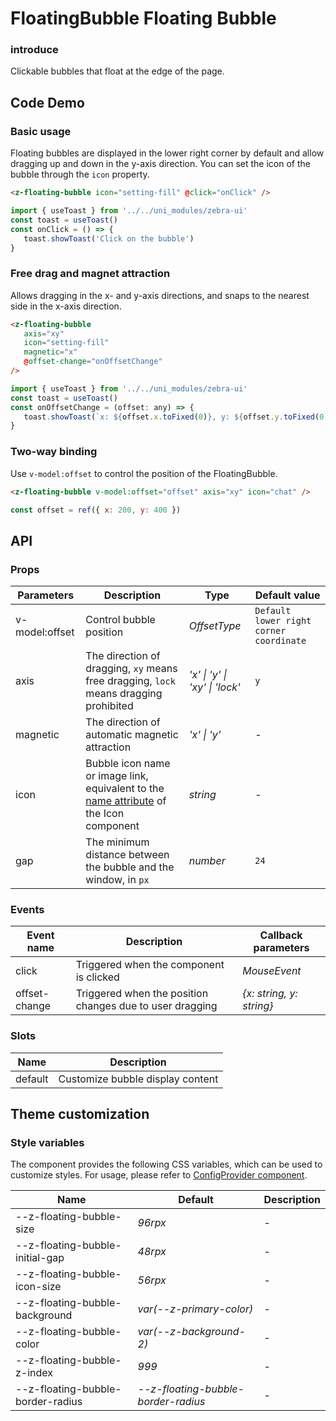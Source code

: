 # FloatingBubble Floating Bubble

### introduce

Clickable bubbles that float at the edge of the page.

## Code Demo

### Basic usage

Floating bubbles are displayed in the lower right corner by default and allow dragging up and down in the y-axis direction. You can set the icon of the bubble through the `icon` property.

```html
<z-floating-bubble icon="setting-fill" @click="onClick" />
```

```js
import { useToast } from '../../uni_modules/zebra-ui'
const toast = useToast()
const onClick = () => {
   toast.showToast('Click on the bubble')
}
```

### Free drag and magnet attraction

Allows dragging in the x- and y-axis directions, and snaps to the nearest side in the x-axis direction.

```html
<z-floating-bubble
   axis="xy"
   icon="setting-fill"
   magnetic="x"
   @offset-change="onOffsetChange"
/>
```

```js
import { useToast } from '../../uni_modules/zebra-ui'
const toast = useToast()
const onOffsetChange = (offset: any) => {
   toast.showToast(`x: ${offset.x.toFixed(0)}, y: ${offset.y.toFixed(0)}`)
}
```

### Two-way binding

Use `v-model:offset` to control the position of the FloatingBubble.

```html
<z-floating-bubble v-model:offset="offset" axis="xy" icon="chat" />
```

```js
const offset = ref({ x: 200, y: 400 })
```

## API

### Props

| Parameters | Description | Type | Default value |
| --- | --- | --- | --- |
| v-model:offset | Control bubble position | _OffsetType_ | `Default lower right corner coordinate` |
| axis | The direction of dragging, `xy` means free dragging, `lock` means dragging prohibited | _'x' \| 'y' \| 'xy' \| 'lock'_ | `y` |
| magnetic | The direction of automatic magnetic attraction | _'x' \| 'y'_ | - |
| icon | Bubble icon name or image link, equivalent to the [name attribute](/icon#props) of the Icon component | _string_ | - |
| gap | The minimum distance between the bubble and the window, in `px` | _number_ | `24` |

### Events

| Event name | Description | Callback parameters |
| ------------- | ---------------------------- | ------------------------ |
| click | Triggered when the component is clicked | _MouseEvent_ |
| offset-change | Triggered when the position changes due to user dragging | _{x: string, y: string}_ |

### Slots

| Name | Description |
| ------- | ------------------ |
| default | Customize bubble display content |

## Theme customization

### Style variables

The component provides the following CSS variables, which can be used to customize styles. For usage, please refer to [ConfigProvider component](/config-provider).

| Name | Default | Description |
| --- | --- | --- |
| --z-floating-bubble-size | _96rpx_ | - |
| --z-floating-bubble-initial-gap | _48rpx_ | - |
| --z-floating-bubble-icon-size | _56rpx_ | - |
| --z-floating-bubble-background | _var(--z-primary-color)_ | - |
| --z-floating-bubble-color | _var(--z-background-2)_ | - |
| --z-floating-bubble-z-index | _999_ | - |
| --z-floating-bubble-border-radius | _--z-floating-bubble-border-radius_ | - |